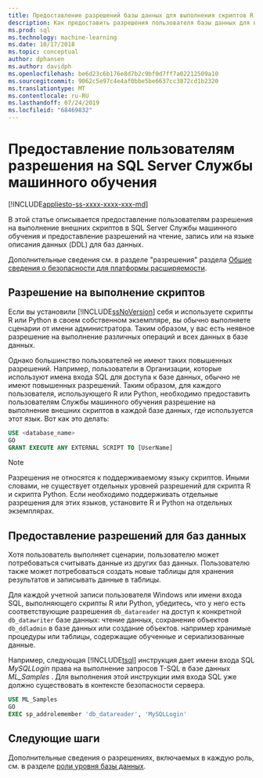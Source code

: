 ```yaml
---
title: Предоставление разрешений базы данных для выполнения скриптов R и Python
description: Как предоставить разрешения пользователя базы данных для выполнения скриптов R и Python на SQL Server Службы машинного обучения.
ms.prod: sql
ms.technology: machine-learning
ms.date: 10/17/2018
ms.topic: conceptual
author: dphansen
ms.author: davidph
ms.openlocfilehash: be6d23c6b176e8d7b2c9bf0d7ff7a02212509a10
ms.sourcegitcommit: 9062c5e97c4e4af0bbe5be6637cc3872cd1b2320
ms.translationtype: MT
ms.contentlocale: ru-RU
ms.lasthandoff: 07/24/2019
ms.locfileid: "68469832"
---
```

# <a name="give-users-permission-to-sql-server-machine-learning-services"></a>Предоставление пользователям разрешения на SQL Server Службы машинного обучения
[!INCLUDE[appliesto-ss-xxxx-xxxx-xxx-md](../../includes/appliesto-ss-xxxx-xxxx-xxx-md.md)]

В этой статье описывается предоставление пользователям разрешения на выполнение внешних скриптов в SQL Server Службы машинного обучения и предоставление разрешений на чтение, запись или на языке описания данных (DDL) для баз данных.

Дополнительные сведения см. в разделе "разрешения" раздела [Общие сведения о безопасности для платформы расширяемости](../../advanced-analytics/concepts/security.md#permissions).

<a name="permissions-external-script"></a>

## <a name="permission-to-run-scripts"></a>Разрешение на выполнение скриптов

Если вы установили [!INCLUDE[ssNoVersion](../../includes/ssnoversion-md.md)] себя и используете скрипты R или Python в своем собственном экземпляре, вы обычно выполняете сценарии от имени администратора. Таким образом, у вас есть неявное разрешение на выполнение различных операций и всех данных в базе данных.

Однако большинство пользователей не имеют таких повышенных разрешений. Например, пользователи в Организации, которые используют имена входа SQL для доступа к базе данных, обычно не имеют повышенных разрешений. Таким образом, для каждого пользователя, использующего R или Python, необходимо предоставить пользователям Службы машинного обучения разрешение на выполнение внешних скриптов в каждой базе данных, где используется этот язык. Вот как это делать:

```sql
USE <database_name>
GO
GRANT EXECUTE ANY EXTERNAL SCRIPT TO [UserName]
```

> [!NOTE]
> Разрешения не относятся к поддерживаемому языку скриптов. Иными словами, не существует отдельных уровней разрешений для скрипта R и скрипта Python. Если необходимо поддерживать отдельные разрешения для этих языков, установите R и Python на отдельных экземплярах.

<a name="permissions-db"></a> 

## <a name="grant-databases-permissions"></a>Предоставление разрешений для баз данных

Хотя пользователь выполняет сценарии, пользователю может потребоваться считывать данные из других баз данных. Пользователю также может потребоваться создать новые таблицы для хранения результатов и записывать данные в таблицы.

Для каждой учетной записи пользователя Windows или имени входа SQL, выполняющего скрипты R или Python, убедитесь, что у него есть соответствующие разрешения `db_datareader` на доступ к конкретной `db_datawriter` базе данных: чтение данных, сохранение объектов `db_ddladmin` в базе данных или создание объектов. например хранимые процедуры или таблицы, содержащие обученные и сериализованные данные.

Например, следующая [!INCLUDE[tsql](../../includes/tsql-md.md)] инструкция дает имени входа SQL *MySQLLogin* права на выполнение запросов T-SQL в базе данных *ML_Samples* . Для выполнения этой инструкции имя входа SQL уже должно существовать в контексте безопасности сервера.

```sql
USE ML_Samples
GO
EXEC sp_addrolemember 'db_datareader', 'MySQLLogin'
```

## <a name="next-steps"></a>Следующие шаги

Дополнительные сведения о разрешениях, включаемых в каждую роль, см. в разделе [роли уровня базы данных](../../relational-databases/security/authentication-access/database-level-roles.md).